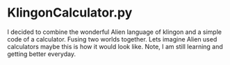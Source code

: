 # KlingonCalculator.py
I decided to combine the wonderful Alien language of klingon and a simple code of a calculator. Fusing two worlds together. Lets imagine Alien used calculators maybe this is how it would look like. Note, I am still learning and getting better everyday.
